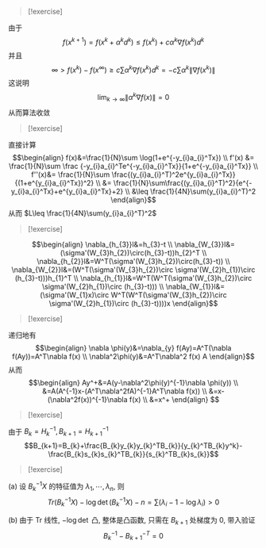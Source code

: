 > [!exercise]

由于
$$f(x^{k+1})=f(x^k+\alpha^kd^k)\leq f(x^k)+c\alpha^k\nabla f(x^k)d^k$$
并且
$$\infty> f(x^k)-f(x^\infty)\geq c \sum \alpha^k\nabla f(x^k)d^k=-c\sum\alpha^k\|\nabla f(x^k)\|$$
这说明 
$$\lim_{ k \to \infty } \|\alpha^k\nabla f(x)\|=0$$
从而算法收敛

> [!exercise]

直接计算
$$\begin{align}
f(x)&=\frac{1}{N}\sum \log(1+e^{-y_{i}a_{i}^Tx}) \\
f'(x) &= \frac{1}{N}\sum \frac {-y_{i}a_{i}^Te^{-y_{i}a_{i}^Tx}}{1+e^{-y_{i}a_{i}^Tx}} \\
f''(x)&= \frac{1}{N}\sum \frac{(y_{i}a_{i}^T)^2e^{y_{i}a_{i}^Tx}}{(1+e^{y_{i}a_{i}^Tx})^2}  \\
&= \frac{1}{N}\sum\frac{(y_{i}a_{i}^T)^2}{e^{-y_{i}a_{i}^Tx}+e^{y_{i}a_{i}^Tx}+2} \\
&\leq \frac{1}{4N}\sum(y_{i}a_{i}^T)^2
\end{align}$$
从而 $L\leq \frac{1}{4N}\sum(y_{i}a_{i}^T)^2$

> [!exercise]

$$\begin{align}
\nabla_{h_{3}}l&=h_{3}-t \\
\nabla_{W_{3}}l&=(\sigma'(W_{3}h_{2})\circ(h_{3}-t))h_{2}^T \\
\nabla_{h_{2}}l&=W^T(\sigma'(W_{3}h_{2})\circ(h_{3}-t)) \\
\nabla_{W_{2}}l&=(W^T(\sigma'(W_{3}h_{2})\circ \sigma'(W_{2}h_{1})\circ (h_{3}-t)))h_{1}^T \\
\nabla_{h_{1}}l&=W^T(W^T(\sigma'(W_{3}h_{2})\circ \sigma'(W_{2}h_{1})\circ (h_{3}-t))) \\
\nabla_{W_{1}}l&=(\sigma'(W_{1}x)\circ W^T(W^T(\sigma'(W_{3}h_{2})\circ \sigma'(W_{2}h_{1})\circ (h_{3}-t))))x
\end{align}$$

> [!exercise]

递归地有
$$\begin{align}
\nabla \phi(y)&=\nabla_{y} f(Ay)=A^T(\nabla f(Ay))=A^T\nabla f(x) \\
\nabla^2\phi(y)&=A^T\nabla^2 f(x) A
\end{align}$$
从而
$$\begin{align}
Ay^+&=A(y-\nabla^2\phi(y)^{-1}\nabla \phi(y)) \\
&=A(A^{-1}x-(A^T\nabla^2fA)^{-1}A^T\nabla f(x)) \\
&=x-(\nabla^2f(x))^{-1}\nabla f(x) \\
&=x^+
\end{align} $$

> [!exercise]

由于 $B_{k}=H_{k}^{-1}, B_{k+1}=H_{k+1}^{-1}$
$$B_{k+1}=B_{k}+\frac{B_{k}y_{k}y_{k}^TB_{k}}{y_{k}^TB_{k}y^k}-\frac{B_{k}s_{k}s_{k}^TB_{k}}{s_{k}^TB_{k}s_{k}}$$

> [!exercise]

(a)
设 $B_{k}^{-1}X$ 的特征值为 $\lambda_{1},\cdots,\lambda_{n}$, 则
$$Tr(B_{k}^{-1}X)-\log \det(B_{k}^{-1}X)-n=\sum(\lambda_{i}-1-\log\lambda_{i})>0$$

(b)
由于 Tr 线性, $-\log \det$ 凸, 整体是凸函数, 只需在 $B_{k+1}$ 处梯度为 $0$, 带入验证
$$B_{k}^{-1}-B_{k+1}^{-T}=0$$

